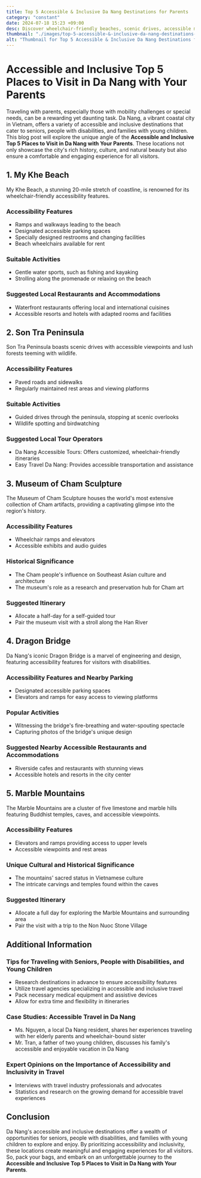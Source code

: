 ```yaml
---
title: Top 5 Accessible & Inclusive Da Nang Destinations for Parents
category: "constant"
date: 2024-07-18 15:23 +09:00
desc: Discover wheelchair-friendly beaches, scenic drives, accessible museums, iconic landmarks, and natural attractions in Da Nang. Making travel inclusive for all!
thumbnail: "./images/top-5-accessible-&-inclusive-da-nang-destinations-for-parents.png"
alt: "Thumbnail for Top 5 Accessible & Inclusive Da Nang Destinations for Parents"
---
```


# Accessible and Inclusive Top 5 Places to Visit in Da Nang with Your Parents

Traveling with parents, especially those with mobility challenges or special needs, can be a rewarding yet daunting task. Da Nang, a vibrant coastal city in Vietnam, offers a variety of accessible and inclusive destinations that cater to seniors, people with disabilities, and families with young children. This blog post will explore the unique angle of the **Accessible and Inclusive Top 5 Places to Visit in Da Nang with Your Parents**. These locations not only showcase the city's rich history, culture, and natural beauty but also ensure a comfortable and engaging experience for all visitors.

## 1. My Khe Beach

My Khe Beach, a stunning 20-mile stretch of coastline, is renowned for its wheelchair-friendly accessibility features.

### Accessibility Features

- Ramps and walkways leading to the beach
- Designated accessible parking spaces
- Specially designed restrooms and changing facilities
- Beach wheelchairs available for rent

### Suitable Activities

- Gentle water sports, such as fishing and kayaking
- Strolling along the promenade or relaxing on the beach

### Suggested Local Restaurants and Accommodations

- Waterfront restaurants offering local and international cuisines
- Accessible resorts and hotels with adapted rooms and facilities

## 2. Son Tra Peninsula

Son Tra Peninsula boasts scenic drives with accessible viewpoints and lush forests teeming with wildlife.

### Accessibility Features

- Paved roads and sidewalks
- Regularly maintained rest areas and viewing platforms

### Suitable Activities

- Guided drives through the peninsula, stopping at scenic overlooks
- Wildlife spotting and birdwatching

### Suggested Local Tour Operators

- Da Nang Accessible Tours: Offers customized, wheelchair-friendly itineraries
- Easy Travel Da Nang: Provides accessible transportation and assistance

## 3. Museum of Cham Sculpture

The Museum of Cham Sculpture houses the world's most extensive collection of Cham artifacts, providing a captivating glimpse into the region's history.

### Accessibility Features

- Wheelchair ramps and elevators
- Accessible exhibits and audio guides

### Historical Significance

- The Cham people's influence on Southeast Asian culture and architecture
- The museum's role as a research and preservation hub for Cham art

### Suggested Itinerary

- Allocate a half-day for a self-guided tour
- Pair the museum visit with a stroll along the Han River

## 4. Dragon Bridge

Da Nang's iconic Dragon Bridge is a marvel of engineering and design, featuring accessibility features for visitors with disabilities.

### Accessibility Features and Nearby Parking

- Designated accessible parking spaces
- Elevators and ramps for easy access to viewing platforms

### Popular Activities

- Witnessing the bridge's fire-breathing and water-spouting spectacle
- Capturing photos of the bridge's unique design

### Suggested Nearby Accessible Restaurants and Accommodations

- Riverside cafes and restaurants with stunning views
- Accessible hotels and resorts in the city center

## 5. Marble Mountains

The Marble Mountains are a cluster of five limestone and marble hills featuring Buddhist temples, caves, and accessible viewpoints.

### Accessibility Features

- Elevators and ramps providing access to upper levels
- Accessible viewpoints and rest areas

### Unique Cultural and Historical Significance

- The mountains' sacred status in Vietnamese culture
- The intricate carvings and temples found within the caves

### Suggested Itinerary

- Allocate a full day for exploring the Marble Mountains and surrounding area
- Pair the visit with a trip to the Non Nuoc Stone Village

## Additional Information

### Tips for Traveling with Seniors, People with Disabilities, and Young Children

- Research destinations in advance to ensure accessibility features
- Utilize travel agencies specializing in accessible and inclusive travel
- Pack necessary medical equipment and assistive devices
- Allow for extra time and flexibility in itineraries

### Case Studies: Accessible Travel in Da Nang

- Ms. Nguyen, a local Da Nang resident, shares her experiences traveling with her elderly parents and wheelchair-bound sister
- Mr. Tran, a father of two young children, discusses his family's accessible and enjoyable vacation in Da Nang

### Expert Opinions on the Importance of Accessibility and Inclusivity in Travel

- Interviews with travel industry professionals and advocates
- Statistics and research on the growing demand for accessible travel experiences

## Conclusion

Da Nang's accessible and inclusive destinations offer a wealth of opportunities for seniors, people with disabilities, and families with young children to explore and enjoy. By prioritizing accessibility and inclusivity, these locations create meaningful and engaging experiences for all visitors. So, pack your bags, and embark on an unforgettable journey to the **Accessible and Inclusive Top 5 Places to Visit in Da Nang with Your Parents**.